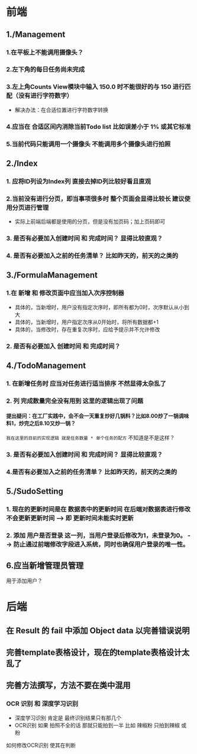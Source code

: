 
# 前端
## 1./Management

### 1.在平板上不能调用摄像头？

### 2.左下角的每日任务尚未完成

### 3.左上角Counts View模块中输入 150.0 时不能很好的与 150 进行匹配（没有进行字符数字）
- 解决办法：在合适位置进行字符数字转换

### 4.应当在 合适区间内消除当前Todo list 比如误差小于 1% 或其它标准

### 5.当前代码只能调用一个摄像头 不能调用多个摄像头进行拍照


## 2./Index

### 1. 应将ID列设为Index列 直接去掉ID列比较好看且直观

### 2.当前没有进行分页，即当事项很多时 整个页面会显得比较长 建议使用分页进行管理
- 实际上前端后端都是使用的分页，但是没有加页码；加上页码即可

### 3. 是否有必要加入创建时间 和 完成时间？ 显得比较直观？

### 4. 是否有必要加入之前的任务清单？ 比如昨天的，前天的之类的


## 3./FormulaManagement
### 1.在 新增 和 修改页面中应当加入次序控制器

- 具体的，当新增时，用户没有指定次序时，即所有都为0时，次序默认从小到大
- 具体的，当新增时，用户指定次序从0开始时，将所有数据都+1
- 具体的，当修改时，存在重复次序时，应给予提示并不允许修改

### 2. 是否有必要加入 创建时间 和 完成时间？

## 4./TodoManagement

### 1. 在新增任务时 应当对任务进行适当排序  不然显得太杂乱了

### 2. 列 完成数量完全没有用到 这里的逻辑出现了问题

#### 提出疑问：在工厂实践中，会不会一天重复炒好几锅料？比如8.00炒了一锅调味料1，炒完之后8.10又炒一锅？

`我在这里的目前的实现逻辑 就是任务数量 * 单个任务的配方` 不知道是不是这样？

### 3. 是否有必要加入创建时间 和 完成时间？ 显得比较直观？

### 4.是否有必要加入之前的任务清单？ 比如昨天的，前天的之类的


## 5./SudoSetting

### 1. 现在的更新时间是在 数据表中的更新时间 在后端对数据表进行修改不会更新更新时间  --> 即 更新时间未能实时更新

### 2. 添加 用户是否登录 这一列，当用户登录后修改为1，未登录为0。 -->  防止通过前端修改字段进入系统，同时也确保用户登录的唯一性。

## 6.应当新增管理员管理

用于添加用户？


# 后端

## 在 Result 的 fail 中添加 Object data 以完善错误说明

## 完善template表格设计，现在的template表格设计太乱了

## 完善方法撰写，方法不要在类中混用

### OCR 识别 和 深度学习识别 

- 深度学习识别 肯定是 最终识别结果只有那几个
- OCR识别 如果 拍照不全的话 那就只能拍到一半 比如 辣椒粉 只拍到辣椒 或 粉

如何修改OCR识别 使其在判断